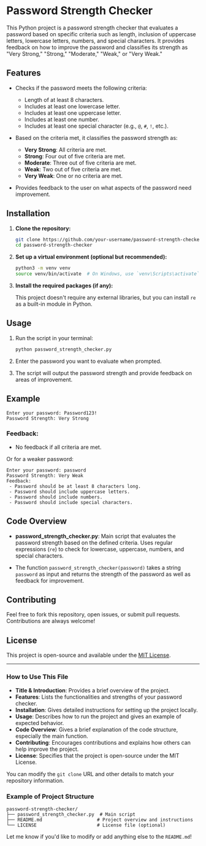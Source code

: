 # Password Strength Checker

This Python project is a password strength checker that evaluates a password based on specific criteria such as length, inclusion of uppercase letters, lowercase letters, numbers, and special characters. It provides feedback on how to improve the password and classifies its strength as "Very Strong," "Strong," "Moderate," "Weak," or "Very Weak."

## Features

- Checks if the password meets the following criteria:
  - Length of at least 8 characters.
  - Includes at least one lowercase letter.
  - Includes at least one uppercase letter.
  - Includes at least one number.
  - Includes at least one special character (e.g., `@`, `#`, `!`, etc.).
  
- Based on the criteria met, it classifies the password strength as:
  - **Very Strong**: All criteria are met.
  - **Strong**: Four out of five criteria are met.
  - **Moderate**: Three out of five criteria are met.
  - **Weak**: Two out of five criteria are met.
  - **Very Weak**: One or no criteria are met.

- Provides feedback to the user on what aspects of the password need improvement.

## Installation

1. **Clone the repository:**

   ```bash
   git clone https://github.com/your-username/password-strength-checker.git
   cd password-strength-checker
   ```

2. **Set up a virtual environment (optional but recommended):**

   ```bash
   python3 -m venv venv
   source venv/bin/activate  # On Windows, use `venv\Scripts\activate`
   ```

3. **Install the required packages (if any):**

   This project doesn't require any external libraries, but you can install `re` as a built-in module in Python.

## Usage

1. Run the script in your terminal:

   ```bash
   python password_strength_checker.py
   ```

2. Enter the password you want to evaluate when prompted.

3. The script will output the password strength and provide feedback on areas of improvement.

## Example

```
Enter your password: Password123!
Password Strength: Very Strong
```

### Feedback:

- No feedback if all criteria are met.

Or for a weaker password:

```
Enter your password: password
Password Strength: Very Weak
Feedback:
 - Password should be at least 8 characters long.
 - Password should include uppercase letters.
 - Password should include numbers.
 - Password should include special characters.
```

## Code Overview

- **password_strength_checker.py**: Main script that evaluates the password strength based on the defined criteria. Uses regular expressions (`re`) to check for lowercase, uppercase, numbers, and special characters.
  
- The function `password_strength_checker(password)` takes a string `password` as input and returns the strength of the password as well as feedback for improvement.

## Contributing

Feel free to fork this repository, open issues, or submit pull requests. Contributions are always welcome!

## License

This project is open-source and available under the [MIT License](LICENSE).

---

### How to Use This File

- **Title & Introduction**: Provides a brief overview of the project.
- **Features**: Lists the functionalities and strengths of your password checker.
- **Installation**: Gives detailed instructions for setting up the project locally.
- **Usage**: Describes how to run the project and gives an example of expected behavior.
- **Code Overview**: Gives a brief explanation of the code structure, especially the main function.
- **Contributing**: Encourages contributions and explains how others can help improve the project.
- **License**: Specifies that the project is open-source under the MIT License.

You can modify the `git clone` URL and other details to match your repository information.

### Example of Project Structure

```
password-strength-checker/
├── password_strength_checker.py  # Main script
├── README.md                    # Project overview and instructions
└── LICENSE                      # License file (optional)
```

Let me know if you'd like to modify or add anything else to the `README.md`!
